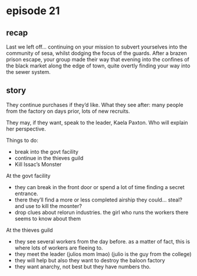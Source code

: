 # episode 21

## recap

Last we left off… continuing on your mission to subvert yourselves into the community of sesa, whilst dodging the focus of the guards. After a brazen prison escape, your group made their way that evening into the confines of the black market along the edge of town, quite overtly finding your way into the sewer system.

## story

They continue purchases if they’d like. What they see after: many people from the factory on days prior, lots of new recruits. 

They may, if they want, speak to the leader, Kaela Paxton. Who will explain her perspective.

Things to do:

- break into the govt facility
- continue in the thieves guild
- Kill Issac’s Monster

At the govt facility

- they can break in the front door or spend a lot of time finding a secret entrance.
- there they’ll find a more or less completed airship they could… steal? and use to kill the mosnter?
- drop clues about relorun industries. the girl who runs the workers there seems to know about them

At the thieves guild

- they see several workers from the day before. as a matter of fact, this is where lots of workers are fleeing to. 
- they meet the leader (julios mom lmao) (julio is the guy from the college)
- they will help but also they want to destroy the baloon factory
- they want anarchy, not best but they have numbers tho.